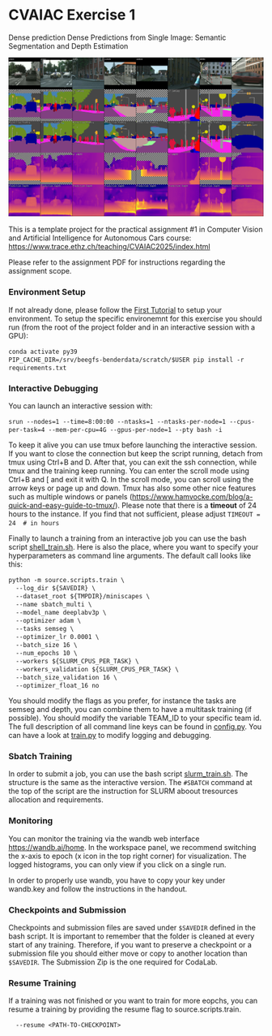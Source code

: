 # CVAIAC Exercise 1 

Dense prediction Dense Predictions from Single Image: Semantic Segmentation and Depth Estimation

![Teaser](./doc/teaser.png)
 
This is a template project for the practical assignment #1 in Computer Vision and Artificial Intelligence for Autonomous Cars course:
https://www.trace.ethz.ch/teaching/CVAIAC2025/index.html

Please refer to the assignment PDF for instructions regarding the assignment scope. 


### Environment Setup

If not already done, please follow the [First Tutorial](https://www.trace.ethz.ch/teaching/CVAIAC2025/exercises/CVAIAC_week3_20251003_TA.pdf) to setup your environment.
To setup the specific environemnt for this exercise you should run (from the root of the project folder and in an interactive session with a GPU):
```shell script
conda activate py39
PIP_CACHE_DIR=/srv/beegfs-benderdata/scratch/$USER pip install -r requirements.txt
```

### Interactive Debugging

You can launch an interactive session with:

```shell script
srun --nodes=1 --time=8:00:00 --ntasks=1 --ntasks-per-node=1 --cpus-per-task=4 --mem-per-cpu=4G --gpus-per-node=1 --pty bash -i
```

To keep it alive you can use tmux before launching the interactive session. If you want to close the connection
but keep the script running, detach from tmux using Ctrl+B and D. After that, you can exit the ssh connection, while
tmux and the training keep running. You can enter the scroll mode using Ctrl+B and [ and exit it with Q. 
In the scroll mode, you can scroll using the arrow keys or page up and down. Tmux has also some other nice features
such as multiple windows or panels (https://www.hamvocke.com/blog/a-quick-and-easy-guide-to-tmux/). Please note
that there is a **timeout** of 24 hours to the instance. If you find that not sufficient, please adjust 
`TIMEOUT = 24  # in hours`

Finally to launch a training from an interactive job you can use the bash script [shell_train.sh](shell_train.sh). Here is also the place, where you want to specify your hyperparameters as command line arguments. The default call looks like this:

```shell script
python -m source.scripts.train \
  --log_dir ${SAVEDIR} \
  --dataset_root ${TMPDIR}/miniscapes \
  --name sbatch_multi \
  --model_name deeplabv3p \
  --optimizer adam \
  --tasks semseg \
  --optimizer_lr 0.0001 \
  --batch_size 16 \
  --num_epochs 10 \
  --workers ${SLURM_CPUS_PER_TASK} \
  --workers_validation ${SLURM_CPUS_PER_TASK} \
  --batch_size_validation 16 \
  --optimizer_float_16 no
```

You should modify the flags as you prefer, for instance the tasks are semseg and depth, you can combine them to have a multitask training (if possible). 
You should modify the variable TEAM_ID to your specific team id.
The full description of all command line keys can be found in [config.py](source/utils/config.py). You can have a look at [train.py](source/scripts/train.py) to modify logging and debugging.


### Sbatch Training

In order to submit a job, you can use the bash script [slurm_train.sh](slurm_train.sh). The structure is the same as the interactive version. The `#SBATCH` command at the top of the script are the instruction for SLURM aboout tresources allocation and requirements.


### Monitoring

You can monitor the training via the wandb web interface https://wandb.ai/home.
In the workspace panel, we recommend switching the x-axis to epoch (x icon in the top right corner) for
visualization.
The logged histograms, you can only view if you click on a single run.

In order to properly use wandb, you have to copy your key under wandb.key and follow the instructions in the handout.


### Checkpoints and Submission

Checkpoints and submission files are saved under `$SAVEDIR` defined in the bash script. 
It is important to remember that the folder is cleaned at every start of any training. Therefore, if you want to preserve a checkpoint or a submission file you should either move or copy to another location than `$SAVEDIR`.
The Submission Zip is the one required for CodaLab.


### Resume Training

If a training was not finished or you want to train for more eopchs, you can resume a training by providing the resume flag to source.scripts.train.

```shell script
  --resume <PATH-TO-CHECKPOINT>
```
